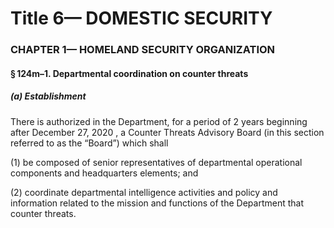 
# Title 6— DOMESTIC SECURITY
### CHAPTER 1— HOMELAND SECURITY ORGANIZATION
#### § 124m–1. Departmental coordination on counter threats
##### (a) Establishment

There is authorized in the Department, for a period of 2 years beginning after December 27, 2020 , a Counter Threats Advisory Board (in this section referred to as the “Board”) which shall

(1) be composed of senior representatives of departmental operational components and headquarters elements; and

(2) coordinate departmental intelligence activities and policy and information related to the mission and functions of the Department that counter threats.
